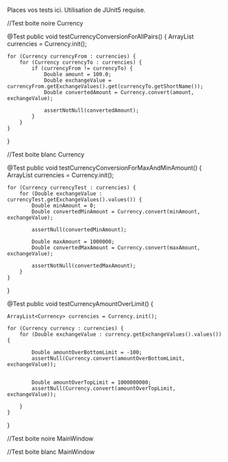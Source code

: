 Places vos tests ici. Utilisation de JUnit5 requise.

//Test boite noire Currency

@Test
public void testCurrencyConversionForAllPairs() {
    ArrayList<Currency> currencies = Currency.init();

    for (Currency currencyFrom : currencies) {
        for (Currency currencyTo : currencies) {
            if (currencyFrom != currencyTo) {
                Double amount = 100.0;
                Double exchangeValue = currencyFrom.getExchangeValues().get(currencyTo.getShortName());
                Double convertedAmount = Currency.convert(amount, exchangeValue);

                assertNotNull(convertedAmount);
            }
        }
    }
}

//Test boite blanc Currency

@Test
public void testCurrencyConversionForMaxAndMinAmount() {
    ArrayList<Currency> currencies = Currency.init();

    for (Currency currencyTest : currencies) {
        for (Double exchangeValue : currencyTest.getExchangeValues().values()) {
            Double minAmount = 0;
            Double convertedMinAmount = Currency.convert(minAmount, exchangeValue);

            assertNull(convertedMinAmount);

            Double maxAmount = 1000000;
            Double convertedMaxAmount = Currency.convert(maxAmount, exchangeValue);

            assertNotNull(convertedMaxAmount);
        }
    }
}

@Test
public void testCurrencyAmountOverLimit() {
        
    ArrayList<Currency> currencies = Currency.init();

    for (Currency currency : currencies) {
        for (Double exchangeValue : currency.getExchangeValues().values()) {
            
            Double amountOverBottomLimit = -100;
            assertNull(Currency.convert(amountOverBottomLimit, exchangeValue));

                
            Double amountOverTopLimit = 1000000000;
            assertNull(Currency.convert(amountOverTopLimit, exchangeValue));

        }
    }
}

//Test boite noire MainWindow

//Test boite blanc MainWindow